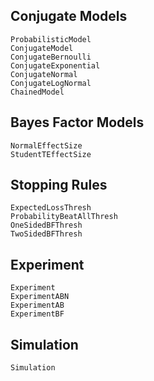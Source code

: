 ## Conjugate Models

```@docs
ProbabilisticModel
ConjugateModel
ConjugateBernoulli
ConjugateExponential
ConjugateNormal
ConjugateLogNormal
ChainedModel
```

## Bayes Factor Models

```@docs
NormalEffectSize
StudentTEffectSize
```

## Stopping Rules

```@docs
ExpectedLossThresh
ProbabilityBeatAllThresh
OneSidedBFThresh
TwoSidedBFThresh
```

## Experiment

```@docs
Experiment
ExperimentABN
ExperimentAB
ExperimentBF
```

## Simulation

```@docs
Simulation
```
